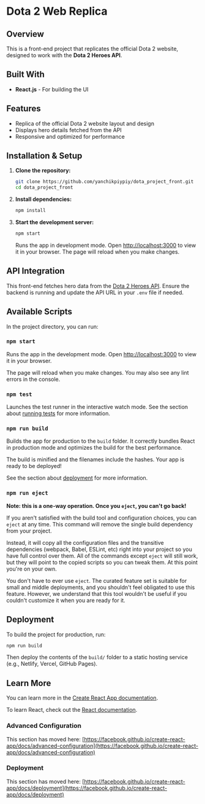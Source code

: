 # Dota 2 Web Replica

## Overview
This is a front-end project that replicates the official Dota 2 website, designed to work with the **Dota 2 Heroes API**.

## Built With
- **React.js** - For building the UI

## Features
- Replica of the official Dota 2 website layout and design
- Displays hero details fetched from the API
- Responsive and optimized for performance

## Installation & Setup
1. **Clone the repository:**
   ```sh
   git clone https://github.com/yanchikpiypiy/dota_project_front.git
   cd dota_project_front
   ```
2. **Install dependencies:**
   ```sh
   npm install
   ```
3. **Start the development server:**
   ```sh
   npm start
   ```
   Runs the app in development mode.
   Open [http://localhost:3000](http://localhost:3000) to view it in your browser.
   The page will reload when you make changes.

## API Integration
This front-end fetches hero data from the [Dota 2 Heroes API](https://github.com/yanchikpiypiy/dota_project_back). Ensure the backend is running and update the API URL in your `.env` file if needed.

## Available Scripts

In the project directory, you can run:

### `npm start`
Runs the app in the development mode.
Open [http://localhost:3000](http://localhost:3000) to view it in your browser.

The page will reload when you make changes.
You may also see any lint errors in the console.

### `npm test`
Launches the test runner in the interactive watch mode.
See the section about [running tests](https://facebook.github.io/create-react-app/docs/running-tests) for more information.

### `npm run build`
Builds the app for production to the `build` folder.
It correctly bundles React in production mode and optimizes the build for the best performance.

The build is minified and the filenames include the hashes.
Your app is ready to be deployed!

See the section about [deployment](https://facebook.github.io/create-react-app/docs/deployment) for more information.

### `npm run eject`
**Note: this is a one-way operation. Once you `eject`, you can't go back!**

If you aren't satisfied with the build tool and configuration choices, you can `eject` at any time. This command will remove the single build dependency from your project.

Instead, it will copy all the configuration files and the transitive dependencies (webpack, Babel, ESLint, etc) right into your project so you have full control over them. All of the commands except `eject` will still work, but they will point to the copied scripts so you can tweak them. At this point you're on your own.

You don't have to ever use `eject`. The curated feature set is suitable for small and middle deployments, and you shouldn't feel obligated to use this feature. However, we understand that this tool wouldn't be useful if you couldn't customize it when you are ready for it.

## Deployment
To build the project for production, run:
```sh
npm run build
```
Then deploy the contents of the `build/` folder to a static hosting service (e.g., Netlify, Vercel, GitHub Pages).

## Learn More

You can learn more in the [Create React App documentation](https://facebook.github.io/create-react-app/docs/getting-started).

To learn React, check out the [React documentation](https://reactjs.org/).

### Advanced Configuration
This section has moved here: [https://facebook.github.io/create-react-app/docs/advanced-configuration](https://facebook.github.io/create-react-app/docs/advanced-configuration)

### Deployment
This section has moved here: [https://facebook.github.io/create-react-app/docs/deployment](https://facebook.github.io/create-react-app/docs/deployment)
